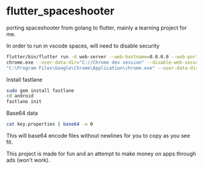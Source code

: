 # flutter_spaceshooter
porting spaceshooter from golang to flutter, mainly a learning project for me.


In order to run in vscode spaces, will need to disable security

```bash
flutter/bin/flutter run -d web-server --web-hostname=0.0.0.0 --web-port=3000
chrome.exe --user-data-dir="C://Chrome dev session" --disable-web-security
"C:\Program Files\Google\Chrome\Application\chrome.exe" --user-data-dir="C://Chrome dev session" --disable-web-security
```


Install fastlane

```bash
sudo gem install fastlane
cd android
fastlane init
```

Base64 data
```bash
cat key.properties | base64 -w 0
```

This will base64 encode files without newlines for you to copy as you see fit.

This project is made for fun and an attempt to make money on apps through ads (won't work).